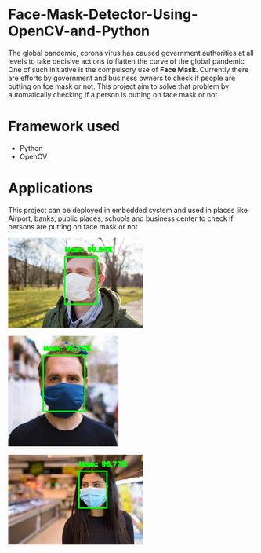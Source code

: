 # Face-Mask-Detector-Using-OpenCV-and-Python
The global pandemic, corona virus has caused government authorities at all levels to take decisive actions to flatten the curve of the global pandemic
One of such initiative is the compulsory use of **Face Mask**. Currently there are efforts by government and business owners to check if people are putting on fce mask or not.
This project aim to solve that problem by automatically checking if a person is putting on face mask or not
# Framework used
- Python
- OpenCV
# Applications
This project can be deployed in embedded system and used in places like Airport, banks, public places, schools and business center to check if persons are putting on face mask or not

![](detect_mask_images_output1.png)

![](detect_mask_images_output2.png)

![](detect_mask_images_output3.png)

